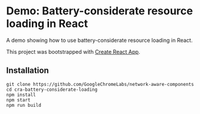 
# Demo: Battery-considerate resource loading in React

A demo showing how to use battery-considerate resource loading in React.

This project was bootstrapped with [Create React App](https://github.com/facebook/create-react-app).

## Installation
```
git clone https://github.com/GoogleChromeLabs/network-aware-components
cd cra-battery-considerate-loading
npm install
npm start
npm run build
```

